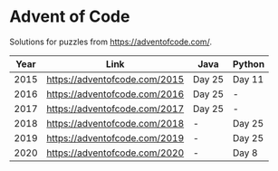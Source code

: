 # Advent of Code

Solutions for puzzles from https://adventofcode.com/.

Year | Link | Java | Python
---- | ---- | ---- | ------
2015 | https://adventofcode.com/2015 | Day 25 | Day 11
2016 | https://adventofcode.com/2016 | Day 25 | -
2017 | https://adventofcode.com/2017 | Day 25 | -
2018 | https://adventofcode.com/2018 | - | Day 25
2019 | https://adventofcode.com/2019 | - | Day 25
2020 | https://adventofcode.com/2020 | - | Day  8
